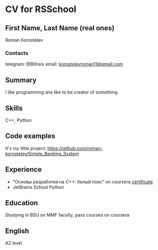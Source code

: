 # CV for RSSchool
## First Name, Last Name (real ones)
  Roman Korostelev
### Contacts
 telegram: @Billreis email: korostelevroman11@gmail.com
## Summary
 I like programming ans like to be creator of something
## Skills
 C++, Python
## Code examples
 It's my little project: https://github.com/roman-korostelev/Simple_Banking_System
## Experience
 * "Основы разработки на C++: белый пояс" on coursera [certificate](https://coursera.org/share/95b715b913521ef4ad775f7ef18f89e6)
 * JetBrains School Python
## Education
 Studying in BSU on MMF faculty, pass courses on coursera
## English
  A2 level
